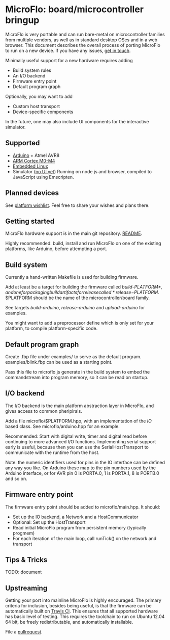 
MicroFlo: board/microcontroller bringup
=================================

MicroFlo is very portable and can run bare-metal on microcontroller
families from multiple vendors, as well as in standard desktop OSes and in a web browser.
This document describes the overall process of porting MicroFlo to run on a new device.
If you have any issues, [get in touch](../README.md#contact).

Minimally useful support for a new hardware requires adding
* Build system rules
* An I/O backend
* Firmware entry point
* Default program graph

Optionally, you may want to add
* Custom host transport
* Device-specific components

In the future, one may also include UI components for the interactive simulator.

Supported
----------------

* [Arduino](./arduino-getstarted.md) + Atmel AVR8
* [ARM Cortex M0-M4](./arm-getstarted.md)
* [Embedded Linux](./linux-getstarted.md)
* Simulator ([no UI yet](https://github.com/jonnor/microflo/issues/9))
Running on node.js and browser, compiled to JavaScript using Emscripten.

Planned devices
----------------
See [platform wishlist](https://github.com/jonnor/microflo/issues/24).
Feel free to share your wishes and plans there.


Getting started
---------------
MicroFlo hardware support is in the main git repository. [README](../README.md).

Highly recommended: build, install and run MicroFlo on one of the existing
platforms, like Arduino, before attempting a port.


Build system
-------------
Currently a hand-written Makefile is used for building firmware.

Add at least be a target for building the firmware called *build-$PLATFORM*,
and one for packaging build artifacts for release called *release-$PLATFORM*.
$PLATFORM should be the name of the microcontroller/board family.

See targets *build-arduino*, *release-arduino* and *upload-arduino* for examples.

You might want to add a preprocessor define which is only set for your platform,
to compile platform-specific code.

Default program graph
-------------------
Create .fbp file under examples/ to serve as the default program.
examples/blink.fbp can be used as a starting point.

Pass this file to microflo.js generate in the build system to embed the commandstream
into program memory, so it can be read on startup.

I/O backend
------------
The I/O backend is the main platform abstraction layer in MicroFlo, and gives
access to common pheripirals.

Add a file microflo/$PLATFORM.hpp, with an implementation of the *IO* based class.
See microflo/arduino.hpp for an example.

Recommended: Start with digital write, timer and digital read before continuing
to more advanced I/O functions. Implementing serial support early is useful, because
then you can use the SerialHostTransport to communicate with the runtime from the host.

Note: the numeric identifiers used for pins in the IO interface can be defined any way
you like. On Arduino these map to the pin numbers used by the Arduino interface, or for
AVR pin 0 is PORTA.0, 1 is PORTA.1, 8 is PORTB.0 and so on.

Firmware entry point
---------------
The firmware entry point should be added to microflo/main.hpp. It should:

* Set up the IO backend, a Network and a HostCommunicator
* Optional: Set up the HostTransport
* Read initial MicroFlo program from persistent memory (typically progmem)
* For each iteration of the main loop, call runTick() on the network and transport

Tips & Tricks
-------------

TODO: document

Upstreaming
------------
Getting your port into mainline MicroFlo is highly encouraged.
The primary criteria for inclusion, besides being useful, is that the firmware can be automatically
built on [Travis CI](http://travis-ci.org). This ensures that all supported hardware has basic level of testing.
This requires the toolchain to run on Ubuntu 12.04 64 bit, be freely redistributable, and automatically installable.

File a [pullrequest](https://github.com/jonnor/microflo/pulls).

